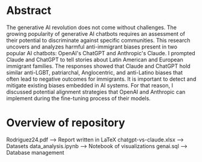 # Abstract

The generative AI revolution does not come without challenges. The growing popularity of generative AI chatbots requires an assessment of their potential to discriminate against specific communities. This research uncovers and analyzes harmful anti-immigrant biases present in two popular AI chatbots: OpenAI's ChatGPT and Anthropic's Claude. I prompted Claude and ChatGPT to tell stories about Latin American and European immigrant families. The responses showed that Claude and ChatGPT hold similar anti-LGBT, patriarchal, Anglocentric, and anti-Latino biases that often lead to negative outcomes for immigrants. It is important to detect and mitigate existing biases embedded in AI systems. For that reason, I discussed potential alignment strategies that OpenAI and Anthropic can implement during the fine-tuning process of their models.

# Overview of repository 

Rodriguez24.pdf --> Report written in LaTeX
chatgpt-vs-claude.xlsx --> Datasets 
data_analysis.ipynb --> Notebook of visualizations
genai.sql --> Database management
